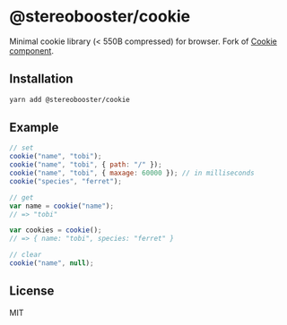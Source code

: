 # @stereobooster/cookie

Minimal cookie library (< 550B compressed) for browser. Fork of [Cookie component](https://github.com/component/cookie).

## Installation

```sh
yarn add @stereobooster/cookie
```

## Example

```js
// set
cookie("name", "tobi");
cookie("name", "tobi", { path: "/" });
cookie("name", "tobi", { maxage: 60000 }); // in milliseconds
cookie("species", "ferret");

// get
var name = cookie("name");
// => "tobi"

var cookies = cookie();
// => { name: "tobi", species: "ferret" }

// clear
cookie("name", null);
```

## License

MIT
